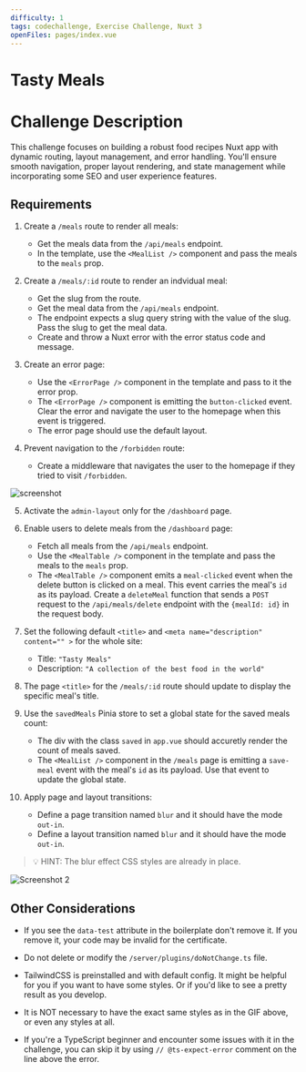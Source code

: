 ```yaml
---
difficulty: 1
tags: codechallenge, Exercise Challenge, Nuxt 3
openFiles: pages/index.vue
---
```


# Tasty Meals

# Challenge Description

This challenge focuses on building a robust food recipes Nuxt app with dynamic routing, layout management, and error handling. You'll ensure smooth navigation, proper layout rendering, and state management while incorporating some SEO and user experience features.

## Requirements

1. Create a `/meals` route to render all meals:

   - Get the meals data from the `/api/meals` endpoint.
   - In the template, use the `<MealList />` component and pass the meals to the `meals` prop.

2. Create a `/meals/:id` route to render an indvidual meal:

   - Get the slug from the route.
   - Get the meal data from the `/api/meals` endpoint.
   - The endpoint expects a slug query string with the value of the slug. Pass the slug to get the meal data.
   - Create and throw a Nuxt error with the error status code and message.

3. Create an error page:

   - Use the `<ErrorPage />` component in the template and pass to it the error prop.
   - The `<ErrorPage />` component is emitting the `button-clicked` event. Clear the error and navigate the user to the homepage when this event is triggered.
   - The error page should use the default layout.

4. Prevent navigation to the `/forbidden` route:

   - Create a middleware that navigates the user to the homepage if they tried to visit `/forbidden`.

![screenshot](https://github.com/user-attachments/assets/86561305-8f9f-4934-9d31-bd87710dc438)

5. Activate the `admin-layout` only for the `/dashboard` page.

6. Enable users to delete meals from the `/dashboard` page:

   - Fetch all meals from the `/api/meals` endpoint.
   - Use the `<MealTable />` component in the template and pass the meals to the `meals` prop.
   - The `<MealTable />` component emits a `meal-clicked` event when the delete button is clicked on a meal. This event carries the meal's `id` as its payload. Create a `deleteMeal` function that sends a `POST` request to the `/api/meals/delete` endpoint with the `{mealId: id}` in the request body.

7. Set the following default `<title>` and `<meta name="description" content="" >` for the whole site:

   - Title: `"Tasty Meals"`
   - Description: `"A collection of the best food in the world"`

8. The page `<title>` for the `/meals/:id` route should update to display the specific meal's title.

9. Use the `savedMeals` Pinia store to set a global state for the saved meals count:

   - The div with the class `saved` in `app.vue` should accuretly render the count of meals saved.
   - The `<MealList />` component in the `/meals` page is emitting a `save-meal` event with the meal's `id` as its payload. Use that event to update the global state.

10. Apply page and layout transitions:
    - Define a page transition named `blur` and it should have the mode `out-in`.
    - Define a layout transition named `blur` and it should have the mode `out-in`.

> 💡 HINT: The blur effect CSS styles are already in place.

![Screenshot 2](https://github.com/user-attachments/assets/55fec298-b633-4cfe-bf2a-1ff8d2a8fc6b)

## Other Considerations

- If you see the `data-test` attribute in the boilerplate don't remove it. If you remove it, your code may be invalid for the certificate.
- Do not delete or modify the `/server/plugins/doNotChange.ts` file.

- TailwindCSS is preinstalled and with default config. It might be helpful for you if you want to have some styles. Or if you'd like to see a pretty result as you develop.

- It is NOT necessary to have the exact same styles as in the GIF above, or even any styles at all.

- If you're a TypeScript beginner and encounter some issues with it in the challenge, you can skip it by using `// @ts-expect-error` comment on the line above the error.
